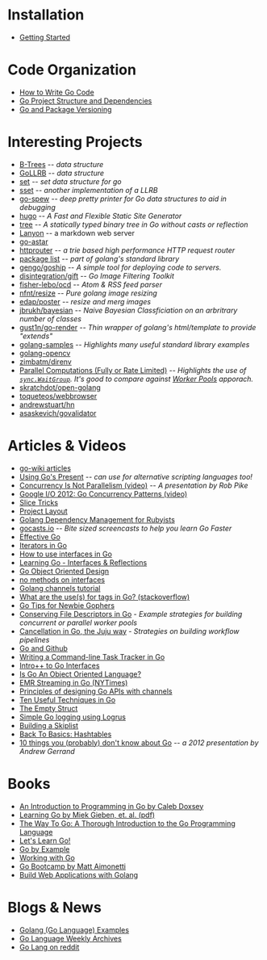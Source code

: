 Installation
============

* [Getting Started](http://golang.org/doc/code.html)

Code Organization
=================

* [How to Write Go Code](http://golang.org/doc/code.html)
* [Go Project Structure and Dependencies](http://zduck.com/2014/go-project-structure-and-dependencies/)
* [Go and Package Versioning](http://zduck.com/2014/go-and-package-versioning/)

Interesting Projects
====================

* [B-Trees](http://godoc.org/bitbucket.org/santucco/btree) -- _data structure_
* [GoLLRB](https://github.com/petar/GoLLRB) -- _data structure_
* [set](https://github.com/fatih/set) -- _set data structure for go_
* [sset](https://github.com/nes1983/sset) -- _another implementation of a LLRB_
* [go-spew](https://github.com/davecgh/go-spew) -- _deep pretty printer for Go data structures to aid in debugging_
* [hugo](https://github.com/spf13/hugo) -- _A Fast and Flexible Static Site Generator_
* [tree](https://github.com/natefinch/tree) -- _A statically typed binary tree in Go without casts or reflection_
* [Lanyon](https://github.com/mkaz/lanyon) -- a markdown web server
* [go-astar](https://github.com/beefsack/go-astar)
* [httprouter](http://godoc.org/github.com/julienschmidt/httprouter) -- _a trie based high performance HTTP request router_
* [package list](http://golang.org/pkg/container/list) -- _part of golang's standard library_
* [gengo/goship](https://github.com/gengo/goship) -- _A simple tool for deploying code to servers._
* [disintegration/gift](https://github.com/disintegration/gift) -- _Go Image Filtering Toolkit_
* [fisher-lebo/ocd](https://github.com/fisher-lebo/ocd) -- _Atom & RSS feed parser_
* [nfnt/resize](https://github.com/nfnt/resize) -- _Pure golang image resizing_
* [edap/poster](https://github.com/edap/poster) -- _resize and merg images_
* [jbrukh/bayesian](https://github.com/jbrukh/bayesian) -- _Naive Bayesian Classficiation on an arbritrary number of classes_
* [gust1n/go-render](https://github.com/gust1n/go-render) -- _Thin wrapper of golang's html/template to provide "extends"_
* [golang-samples](https://github.com/golang-samples) -- _Highlights many useful standard library examples_
* [golang-opencv](https://github.com/lazywei/go-opencv)
* [zimbatm/direnv](https://github.com/zimbatm/direnv)
* [Parallel Computations (Fully or Rate Limited)](https://gist.github.com/campoy/8874609) -- _Highlights the use of [`sync.WaitGroup`](http://golang.org/pkg/sync/#example_WaitGroup). It's good to compare against [Worker Pools](https://gobyexample.com/worker-pools) apporach._
* [skratchdot/open-golang](https://github.com/skratchdot/open-golang)
* [toqueteos/webbrowser](https://github.com/toqueteos/webbrowser)
* [andrewstuart/hn](https://github.com/andrewstuart/hn)
* [asaskevich/govalidator](https://github.com/asaskevich/govalidator)

Articles & Videos
=================

* [go-wiki articles](https://code.google.com/p/go-wiki/wiki/Articles)
* [Using Go's Present](http://pythonadventures.wordpress.com/2014/02/14/using-gos-present-with-python-code-snippets/) -- _can use for alternative scripting languages too!_
* [Concurrency Is Not Parallelism (video)](http://www.youtube.com/watch?v=cN_DpYBzKso&list=WLv9WVNSQzfZux8uut7Tzfrg8InGixDGn5) -- _A presentation by Rob Pike_
* [Google I/O 2012: Go Concurrency Patterns (video)](http://www.youtube.com/watch?v=f6kdp27TYZs&list=WLv9WVNSQzfZux8uut7Tzfrg8InGixDGn5)
* [Slice Tricks](https://code.google.com/p/go-wiki/wiki/SliceTricks)
* [Project Layout](https://github.com/jmcvetta/golang-for-python-programmers/blob/master/source/layout.rst)
* [Golang Dependency Management for Rubyists](http://www.stovepipestudios.com/blog/2013/02/go-dependency-management.html)
* [gocasts.io](https://gocasts.io/) -- _Bite sized screencasts to help you learn Go Faster_
* [Effective Go](http://golang.org/doc/effective_go.html)
* [Iterators in Go](http://ewencp.org/blog/golang-iterators/)
* [How to use interfaces in Go](http://jordanorelli.tumblr.com/post/32665860244/how-to-use-interfaces-in-go)
* [Learning Go - Interfaces & Reflections](http://www.laktek.com/2012/02/13/learning-go-interfaces-reflections/)
* [Go Object Oriented Design](http://nathany.com/good/)
* [no methods on interfaces](http://gowithconfidence.tumblr.com/post/31735316104/interface-methods)
* [Golang channels tutorial](http://guzalexander.com/2013/12/06/golang-channels-tutorial.html)
* [What are the use(s) for tags in Go? (stackoverflow)](http://stackoverflow.com/questions/10858787/what-are-the-uses-for-tags-in-go)
* [Go Tips for Newbie Gophers](http://blog.natefinch.com/2014/03/go-tips-for-newbie-gophers.html?m=1)
* [Conserving File Descriptors in Go](http://burke.libbey.me/conserving-file-descriptors-in-go/) - _Example strategies for building concurrent or parallel worker pools_
* [Cancellation in Go, the Juju way](https://rogpeppe.wordpress.com/2014/03/15/cancellation-in-go-the-juju-way/) - _Strategies on building workflow pipelines_
* [Go and Github](http://blog.natefinch.com/2014/03/go-and-github.html)
* [Writing a Command-line Task Tracker in Go](http://takemikazuchi.github.io/2014/04/06/command-line-task-tracker-in-go/)
* [Intro++ to Go Interfaces](http://blog.natefinch.com/2014/05/intro-to-go-interfaces.html)
* [Is Go An Object Oriented Language?](http://spf13.com/post/is-go-object-oriented)
* [EMR Streaming in Go (NYTimes)](http://open.blogs.nytimes.com/2014/07/10/emr-streaming-in-go/?_php=true&_type=blogs&_r=0)
* [Principles of designing Go APIs with channels](https://inconshreveable.com/07-08-2014/principles-of-designing-go-apis-with-channels/)
* [Ten Useful Techniques in Go](http://arslan.io/ten-useful-techniques-in-go)
* [The Empty Struct](http://dave.cheney.net/2014/03/25/the-empty-struct)
* [Simple Go logging using Logrus](http://sergiotapia.me/simple-go-logging-using-logrus/)
* [Building a Skiplist](http://openmymind.net/Building-A-Skiplist/)
* [Back To Basics: Hashtables](http://openmymind.net/Back-To-Basics-Hashtables/)
* [10 things you (probably) don't know about Go](https://talks.golang.org/2012/10things.slide#1) -- _a 2012 presentation by Andrew Gerrand_

Books
=====

* [An Introduction to Programming in Go by Caleb Doxsey](http://www.golang-book.com/)
* [Learning Go by Miek Gieben, et. al. (pdf)](http://archive.miek.nl/files/go/Learning-Go-latest.pdf)
* [The Way To Go: A Thorough Introduction to the Go Programming Language](https://archive.org/details/TheWayToGo)
* [Let's Learn Go!](http://go-book.appspot.com/)
* [Go by Example](https://gobyexample.com/)
* [Working with Go](https://github.com/mkaz/working-with-go)
* [Go Bootcamp by Matt Aimonetti](http://www.golangbootcamp.com/book)
* [Build Web Applications with Golang](https://github.com/Unknwon/build-web-application-with-golang_EN)

Blogs & News
============

* [Golang (Go Language) Examples](http://golang-examples.tumblr.com/)
* [Go Language Weekly Archives](http://www.golangweekly.com/archive/)
* [Go Lang on reddit](http://www.reddit.com/r/golang)
